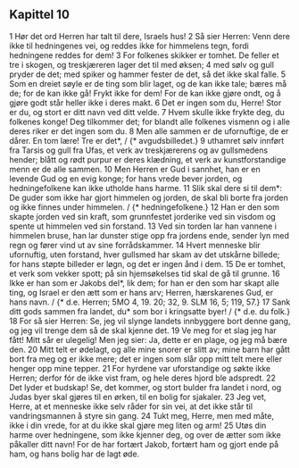 ## Kapittel 10

1 Hør det ord Herren har talt til dere, Israels hus!
2 Så sier Herren: Venn dere ikke til hedningenes vei, og reddes ikke for himmelens tegn, fordi hedningene reddes for dem!
3 For folkenes skikker er tomhet. De feller et tre i skogen, og treskjæreren lager det til med øksen;
4 med sølv og gull pryder de det; med spiker og hammer fester de det, så det ikke skal falle.
5 Som en dreiet søyle er de ting som blir laget, og de kan ikke tale; bæres må de; for de kan ikke gå! Frykt ikke for dem! For de kan ikke gjøre ondt, og å gjøre godt står heller ikke i deres makt.
6 Det er ingen som du, Herre! Stor er du, og stort er ditt navn ved ditt velde.
7 Hvem skulle ikke frykte deg, du folkenes konge! Deg tilkommer det; for blandt alle folkenes vismenn og i alle deres riker er det ingen som du.
8 Men alle sammen er de ufornuftige, de er dårer. En tom lære! Tre er det*, / {* avgudsbilledet.}
9 uthamret sølv innført fra Tarsis og gull fra Ufas, et verk av treskjærerens og av gullsmedens hender; blått og rødt purpur er deres klædning, et verk av kunstforstandige menn er de alle sammen.
10 Men Herren er Gud i sannhet, han er en levende Gud og en evig konge; for hans vrede bever jorden, og hedningefolkene kan ikke utholde hans harme.
11 Slik skal dere si til dem*: De guder som ikke har gjort himmelen og jorden, de skal bli borte fra jorden og ikke finnes under himmelen. / {* hedningefolkene.}
12 Han er den som skapte jorden ved sin kraft, som grunnfestet jorderike ved sin visdom og spente ut himmelen ved sin forstand.
13 Ved sin torden lar han vannene i himmelen bruse, han lar dunster stige opp fra jordens ende, sender lyn med regn og fører vind ut av sine forrådskammer.
14 Hvert menneske blir ufornuftig, uten forstand, hver gullsmed har skam av det utskårne billede; for hans støpte billeder er løgn, og det er ingen ånd i dem.
15 De er tomhet, et verk som vekker spott; på sin hjemsøkelses tid skal de gå til grunne.
16 Ikke er han som er Jakobs del*, lik dem; for han er den som har skapt alle ting, og Israel er den ætt som er hans arv; Herren, hærskarenes Gud, er hans navn. / {* d.e. Herren; 5MO 4, 19. 20; 32, 9. SLM 16, 5; 119, 57.}
17 Sank ditt gods sammen fra landet, du* som bor i kringsatte byer! / {* d.e. du folk.}
18 For så sier Herren: Se, jeg vil slynge landets innbyggere bort denne gang, og jeg vil trenge dem så de skal kjenne det.
19 Ve meg for et slag jeg har fått! Mitt sår er ulegelig! Men jeg sier: Ja, dette er en plage, og jeg må bære den.
20 Mitt telt er ødelagt, og alle mine snorer er slitt av; mine barn har gått bort fra meg og er ikke mere; det er ingen som slår opp mitt telt mere eller henger opp mine tepper.
21 For hyrdene var uforstandige og søkte ikke Herren; derfor fór de ikke vist fram, og hele deres hjord ble adspredt.
22 Det lyder et budskap! Se, det kommer, og stort bulder fra landet i nord, og Judas byer skal gjøres til en ørken, til en bolig for sjakaler.
23 Jeg vet, Herre, at et menneske ikke selv råder for sin vei, at det ikke står til vandringsmannen å styre sin gang.
24 Tukt meg, Herre, men med måte, ikke i din vrede, for at du ikke skal gjøre meg liten og arm!
25 Utøs din harme over hedningene, som ikke kjenner deg, og over de ætter som ikke påkaller ditt navn! For de har fortært Jakob, fortært ham og gjort ende på ham, og hans bolig har de lagt øde.

